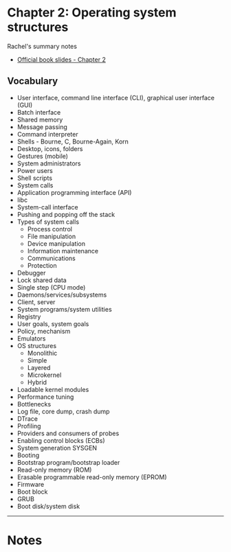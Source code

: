 # Chapter 2: Operating system structures

Rachel's summary notes

* [Official book slides - Chapter 2](http://codex.cs.yale.edu/avi/os-book/OS9/slide-dir/PPT-dir/ch2.ppt)

## Vocabulary

* User interface, command line interface (CLI), graphical user interface (GUI)
* Batch interface
* Shared memory
* Message passing
* Command interpreter
* Shells - Bourne, C, Bourne-Again, Korn
* Desktop, icons, folders
* Gestures (mobile)
* System administrators
* Power users
* Shell scripts
* System calls
* Application programming interface (API)
* libc
* System-call interface
* Pushing and popping off the stack
* Types of system calls
	* Process control
	* File manipulation
	* Device manipulation
	* Information maintenance
	* Communications
	* Protection
* Debugger
* Lock shared data
* Single step (CPU mode)
* Daemons/services/subsystems
* Client, server
* System programs/system utilities
* Registry
* User goals, system goals
* Policy, mechanism
* Emulators
* OS structures
	* Monolithic
	* Simple
	* Layered
	* Microkernel
	* Hybrid
* Loadable kernel modules
* Performance tuning
* Bottlenecks
* Log file, core dump, crash dump
* DTrace
* Profiling
* Providers and consumers of probes
* Enabling control blocks (ECBs)
* System generation SYSGEN
* Booting
* Bootstrap program/bootstrap loader
* Read-only memory (ROM)
* Erasable programmable read-only memory (EPROM)
* Firmware
* Boot block
* GRUB
* Boot disk/system disk

---

# Notes
